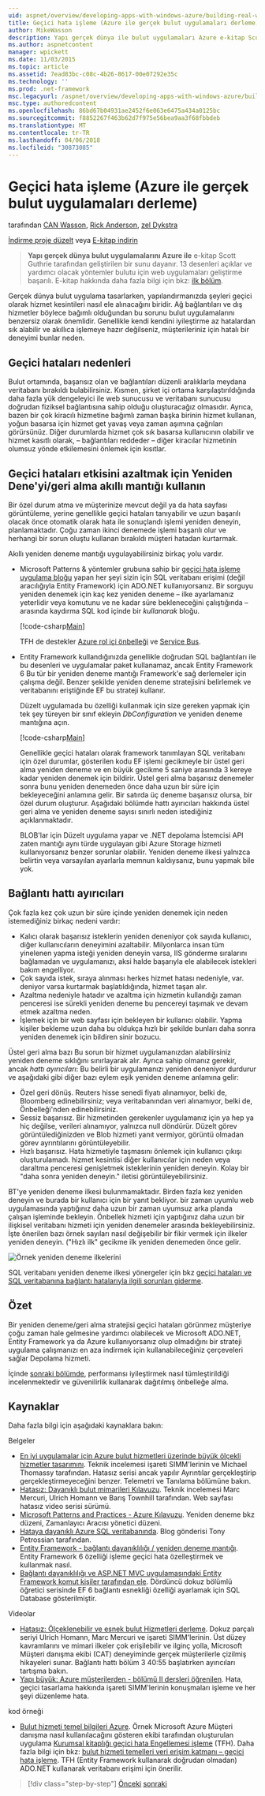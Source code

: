 ```yaml
---
uid: aspnet/overview/developing-apps-with-windows-azure/building-real-world-cloud-apps-with-windows-azure/transient-fault-handling
title: Geçici hata işleme (Azure ile gerçek bulut uygulamaları derleme) | Microsoft Docs
author: MikeWasson
description: Yapı gerçek dünya ile bulut uygulamaları Azure e-kitap Scott Guthrie tarafından geliştirilen bir sunu temel alır. 13 desenleri ve kendisi için yöntemler açıklanmaktadır...
ms.author: aspnetcontent
manager: wpickett
ms.date: 11/03/2015
ms.topic: article
ms.assetid: 7ead83bc-c08c-4b26-8617-00e07292e35c
ms.technology: ''
ms.prod: .net-framework
msc.legacyurl: /aspnet/overview/developing-apps-with-windows-azure/building-real-world-cloud-apps-with-windows-azure/transient-fault-handling
msc.type: authoredcontent
ms.openlocfilehash: 86bd67b04931ae2452f6e063e6475a434a0125bc
ms.sourcegitcommit: f8852267f463b62d7f975e56bea9aa3f68fbbdeb
ms.translationtype: MT
ms.contentlocale: tr-TR
ms.lasthandoff: 04/06/2018
ms.locfileid: "30873085"
---
```

<a name="transient-fault-handling-building-real-world-cloud-apps-with-azure"></a>Geçici hata işleme (Azure ile gerçek bulut uygulamaları derleme)
====================
tarafından [CAN Wasson](https://github.com/MikeWasson), [Rick Anderson](https://github.com/Rick-Anderson), [zel Dykstra](https://github.com/tdykstra)

[İndirme proje düzelt](http://code.msdn.microsoft.com/Fix-It-app-for-Building-cdd80df4) veya [E-kitap indirin](http://blogs.msdn.com/b/microsoft_press/archive/2014/07/23/free-ebook-building-cloud-apps-with-microsoft-azure.aspx)

> **Yapı gerçek dünya bulut uygulamalarını Azure ile** e-kitap Scott Guthrie tarafından geliştirilen bir sunu dayanır. 13 desenleri açıklar ve yardımcı olacak yöntemler bulutu için web uygulamaları geliştirme başarılı. E-kitap hakkında daha fazla bilgi için bkz: [ilk bölüm](introduction.md).


Gerçek dünya bulut uygulama tasarlarken, yapılandırmanızda şeyleri geçici olarak hizmet kesintileri nasıl ele alınacağını biridir. Ağ bağlantıları ve dış hizmetler böylece bağımlı olduğundan bu sorunu bulut uygulamalarını benzersiz olarak önemlidir. Genellikle kendi kendini iyileştirme az hatalardan sık alabilir ve akıllıca işlemeye hazır değilseniz, müşterileriniz için hatalı bir deneyimi bunlar neden.

## <a name="causes-of-transient-failures"></a>Geçici hataları nedenleri

Bulut ortamında, başarısız olan ve bağlantıları düzenli aralıklarla meydana veritabanı bırakıldı bulabilirsiniz. Kısmen, şirket içi ortama karşılaştırıldığında daha fazla yük dengeleyici ile web sunucusu ve veritabanı sunucusu doğrudan fiziksel bağlantısına sahip olduğu oluşturacağız olmasıdır. Ayrıca, bazen bir çok kiracılı hizmetine bağımlı zaman başka birinin hizmet kullanan, yoğun basarsa için hizmet get yavaş veya zaman aşımına çağrıları görürsünüz. Diğer durumlarda hizmet çok sık basarsa kullanıcının olabilir ve hizmet kasıtlı olarak, – bağlantıları reddeder – diğer kiracılar hizmetinin olumsuz yönde etkilemesini önlemek için kısıtlar.

## <a name="use-smart-retryback-off-logic-to-mitigate-the-effect-of-transient-failures"></a>Geçici hataları etkisini azaltmak için Yeniden Dene'yi/geri alma akıllı mantığı kullanın

Bir özel durum atma ve müşterinize mevcut değil ya da hata sayfası görüntüleme, yerine genellikle geçici hataları tanıyabilir ve uzun başarılı olacak önce otomatik olarak hata ile sonuçlandı işlemi yeniden deneyin, planlamaktadır. Çoğu zaman ikinci denemede işlemi başarılı olur ve herhangi bir sorun oluştu kullanan bırakıldı müşteri hatadan kurtarmak.

Akıllı yeniden deneme mantığı uygulayabilirsiniz birkaç yolu vardır.

- Microsoft Patterns &amp; yöntemler grubuna sahip bir [geçici hata işleme uygulama bloğu](https://msdn.microsoft.com/library/dn440719(v=pandp.60).aspx) yapan her şeyi sizin için SQL veritabanı erişimi (değil aracılığıyla Entity Framework) için ADO.NET kullanıyorsanız. Bir sorguyu yeniden denemek için kaç kez yeniden deneme – ilke ayarlamanız yeterlidir veya komutunu ve ne kadar süre bekleneceğini çalıştığında – arasında kaydırma SQL kod içinde bir *kullanarak* bloğu.

    [!code-csharp[Main](transient-fault-handling/samples/sample1.cs)]

    TFH de destekler [Azure rol içi önbelleği](https://msdn.microsoft.com/library/windowsazure/dn386103.aspx) ve [Service Bus](https://azure.microsoft.com/services/service-bus/).
- Entity Framework kullandığınızda genellikle doğrudan SQL bağlantıları ile bu desenleri ve uygulamalar paket kullanamaz, ancak Entity Framework 6 Bu tür bir yeniden deneme mantığı Framework'e sağ derlemeler için çalışma değil. Benzer şekilde yeniden deneme stratejisini belirlemek ve veritabanını eriştiğinde EF bu strateji kullanır.

    Düzelt uygulamada bu özelliği kullanmak için size gereken yapmak için tek şey türeyen bir sınıf ekleyin *DbConfiguration* ve yeniden deneme mantığına açın.

    [!code-csharp[Main](transient-fault-handling/samples/sample2.cs)]

    Genellikle geçici hataları olarak framework tanımlayan SQL veritabanı için özel durumlar, gösterilen kodu EF işlemi gecikmeyle bir üstel geri alma yeniden deneme ve en büyük gecikme 5 saniye arasında 3 kereye kadar yeniden denemek için bildirir. Üstel geri alma başarısız denemeler sonra bunu yeniden denemeden önce daha uzun bir süre için bekleyeceğini anlamına gelir. Bir satırda üç deneme başarısız olursa, bir özel durum oluşturur. Aşağıdaki bölümde hattı ayırıcıları hakkında üstel geri alma ve yeniden deneme sayısı sınırlı neden istediğiniz açıklanmaktadır.

    BLOB'lar için Düzelt uygulama yapar ve .NET depolama İstemcisi API zaten mantığı aynı türde uygulayan gibi Azure Storage hizmeti kullanıyorsanız benzer sorunlar olabilir. Yeniden deneme ilkesi yalnızca belirtin veya varsayılan ayarlarla memnun kaldıysanız, bunu yapmak bile yok.

<a id="circuitbreakers"></a>
## <a name="circuit-breakers"></a>Bağlantı hattı ayırıcıları

Çok fazla kez çok uzun bir süre içinde yeniden denemek için neden istemediğiniz birkaç nedeni vardır:

- Kalıcı olarak başarısız isteklerin yeniden deneniyor çok sayıda kullanıcı, diğer kullanıcıların deneyimini azaltabilir. Milyonlarca insan tüm yinelenen yapma isteği yeniden deneyin varsa, IIS gönderme sıralarını bağlamadan ve uygulamanızı, aksi halde başarıyla ele alabilecek istekleri bakım engelliyor.
- Çok sayıda istek, sıraya alınması herkes hizmet hatası nedeniyle, var. deniyor varsa kurtarmak başlatıldığında, hizmet taşan alır.
- Azaltma nedeniyle hatadır ve azaltma için hizmetin kullandığı zaman penceresi ise sürekli yeniden deneme bu pencereyi taşımak ve devam etmek azaltma neden.
- İşlemek için bir web sayfası için bekleyen bir kullanıcı olabilir. Yapma kişiler bekleme uzun daha bu oldukça hızlı bir şekilde bunları daha sonra yeniden denemek için bildiren sinir bozucu.

Üstel geri alma bazı Bu sorun bir hizmet uygulamanızdan alabilirsiniz yeniden deneme sıklığını sınırlayarak alır. Ayrıca sahip olmanız gerekir, ancak *hattı ayırıcıları*: Bu belirli bir uygulamanızı yeniden deneniyor durdurur ve aşağıdaki gibi diğer bazı eylem eşik yeniden deneme anlamına gelir:

- Özel geri dönüş. Reuters hisse senedi fiyatı alınamıyor, belki de, Bloomberg edinebilirsiniz; veya veritabanından veri alınamıyor, belki de, Önbelleği'nden edinebilirsiniz.
- Sessiz başarısız. Bir hizmetinden gerekenler uygulamanız için ya hep ya hiç değilse, verileri alınamıyor, yalnızca null döndürür. Düzelt görev görüntülediğinizden ve Blob hizmeti yanıt vermiyor, görüntü olmadan görev ayrıntılarını görüntüleyebilir.
- Hızlı başarısız. Hata hizmetiyle taşmasını önlemek için kullanıcı çıkışı oluşturulamadı. hizmet kesintisi diğer kullanıcılar için neden veya daraltma penceresi genişletmek isteklerinin yeniden deneyin. Kolay bir "daha sonra yeniden deneyin." iletisi görüntüleyebilirsiniz.

BT'ye yeniden deneme ilkesi bulunmamaktadır. Birden fazla kez yeniden deneyin ve burada bir kullanıcı için bir yanıt bekliyor. bir zaman uyumlu web uygulamasında yaptığınız daha uzun bir zaman uyumsuz arka planda çalışan işleminde bekleyin. Önbellek hizmeti için yaptığınız daha uzun bir ilişkisel veritabanı hizmeti için yeniden denemeler arasında bekleyebilirsiniz. İşte önerilen bazı örnek sayıları nasıl değişebilir bir fikir vermek için ilkeler yeniden deneyin. ("Hızlı ilk" gecikme ilk yeniden denemeden önce gelir.

![Örnek yeniden deneme ilkelerini](transient-fault-handling/_static/image1.png)

SQL veritabanı yeniden deneme ilkesi yönergeler için bkz [geçici hataları ve SQL veritabanına bağlantı hatalarıyla ilgili sorunları giderme](https://azure.microsoft.com/documentation/articles/sql-database-connectivity-issues/).

## <a name="summary"></a>Özet

Bir yeniden deneme/geri alma stratejisi geçici hataları görünmez müşteriye çoğu zaman hale gelmesine yardımcı olabilecek ve Microsoft ADO.NET, Entity Framework ya da Azure kullanıyorsanız olup olmadığını bir strateji uygulama çalışmanızı en aza indirmek için kullanabileceğiniz çerçeveleri sağlar Depolama hizmeti.

İçinde [sonraki bölümde](distributed-caching.md), performansı iyileştirmek nasıl tümleştirildiği incelenmektedir ve güvenilirlik kullanarak dağıtılmış önbelleğe alma.

## <a name="resources"></a>Kaynaklar

Daha fazla bilgi için aşağıdaki kaynaklara bakın:

Belgeler

- [En iyi uygulamalar için Azure bulut hizmetleri üzerinde büyük ölçekli hizmetler tasarımını](https://msdn.microsoft.com/library/windowsazure/jj717232.aspx). Teknik incelemesi işareti SIMM'lerinin ve Michael Thomassy tarafından. Hatasız serisi ancak yapılır Ayrıntılar gerçekleştirip gerçekleştirmeyeceğini benzer. Telemetri ve Tanılama bölümüne bakın.
- [Hatasız: Dayanıklı bulut mimarileri Kılavuzu](https://msdn.microsoft.com/library/windowsazure/jj853352.aspx). Teknik incelemesi Marc Mercuri, Ulrich Homann ve Barış Townhill tarafından. Web sayfası hatasız video serisi sürümü.
- [Microsoft Patterns and Practices - Azure Kılavuzu](https://msdn.microsoft.com/library/dn568099.aspx). Yeniden deneme bkz düzeni, Zamanlayıcı Aracısı yönetici düzeni.
- [Hataya dayanıklı Azure SQL veritabanında](https://blogs.msdn.com/b/windowsazure/archive/2012/07/30/fault-tolerance-in-windows-azure-sql-database.aspx). Blog gönderisi Tony Petrossian tarafından.
- [Entity Framework - bağlantı dayanıklılığı / yeniden deneme mantığı](https://msdn.microsoft.com/data/dn456835). Entity Framework 6 özelliği işleme geçici hata özelleştirmek ve kullanmak nasıl.
- [Bağlantı dayanıklılığı ve ASP.NET MVC uygulamasındaki Entity Framework komut kişiler tarafından ele](../../../../mvc/overview/getting-started/getting-started-with-ef-using-mvc/connection-resiliency-and-command-interception-with-the-entity-framework-in-an-asp-net-mvc-application.md). Dördüncü dokuz bölümlü öğretici serisinde EF 6 bağlantı esnekliği özelliği ayarlamak için SQL Database gösterilmiştir.

Videolar

- [Hatasız: Ölçeklenebilir ve esnek bulut Hizmetleri derleme](https://channel9.msdn.com/Series/FailSafe). Dokuz parçalı seriyi Ulrich Homann, Marc Mercuri ve işareti SIMM'lerinin. Üst düzey kavramlarını ve mimari ilkeler çok erişilebilir ve ilginç yolla, Microsoft Müşteri danışma ekibi (CAT) deneyiminde gerçek müşterilerle çizilmiş hikayeleri sunar. Bağlantı hattı bölüm 3 40:55 başlatırken ayırıcıları tartışma bakın.
- [Yapı büyük: Azure müşterilerden - bölümü II dersleri öğrenilen](https://channel9.msdn.com/Events/Build/2012/3-030). Hata, geçici tasarlama hakkında işareti SIMM'lerinin konuşmaları işleme ve her şeyi düzenleme hata.

kod örneği

- [Bulut hizmeti temel bilgileri Azure](https://code.msdn.microsoft.com/Cloud-Service-Fundamentals-4ca72649). Örnek Microsoft Azure Müşteri danışma nasıl kullanılacağını gösteren ekibi tarafından oluşturulan uygulama [Kurumsal kitaplığı geçici hata Engellemesi işleme](http://nuget.org/packages/EnterpriseLibrary.TransientFaultHandling/) (TFH). Daha fazla bilgi için bkz: [bulut hizmeti temelleri veri erişim katmanı – geçici hata işleme](https://social.technet.microsoft.com/wiki/contents/articles/18665.cloud-service-fundamentals-data-access-layer-transient-fault-handling.aspx). TFH (Entity Framework kullanarak doğrudan olmadan) ADO.NET kullanarak veritabanı erişimi için önerilir.

> [!div class="step-by-step"]
> [Önceki](monitoring-and-telemetry.md)
> [sonraki](distributed-caching.md)
